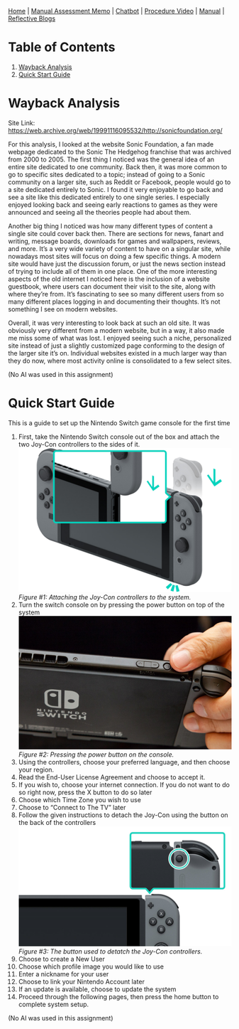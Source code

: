 [Home](index.md) | [Manual Assessment Memo](manual_assessment_memo.md) | [Chatbot](chatbot.md) | [Procedure Video](procedure_video.md) | [Manual](manual.md) | [Reflective Blogs](reflective_blogs.md) 

# Table of Contents 
1. [Wayback Analysis](#wayback-analysis)
2. [Quick Start Guide](#quick-start-guide)

# Wayback Analysis

Site Link: <https://web.archive.org/web/19991116095532/http://sonicfoundation.org/>

For this analysis, I looked at the website Sonic Foundation, a fan made webpage dedicated to the Sonic The Hedgehog franchise that was archived from 2000 to 2005.
The first thing I noticed was the general idea of an entire site dedicated to one community. Back then, it was more common to go to specific sites dedicated to a topic; instead of going to a Sonic community on a larger site, such as Reddit or Facebook, people would go to a site dedicated entirely to Sonic. I found it very enjoyable to go back and see a site like this dedicated entirely to one single series. I especially enjoyed looking back and seeing early reactions to games as they were announced and seeing all the theories people had about them.

Another big thing I noticed was how many different types of content a single site could cover back then. There are sections for news, fanart and writing, message boards, downloads for games and wallpapers, reviews, and more. It’s a very wide variety of content to have on a singular site, while nowadays most sites will focus on doing a few specific things. A modern site would have just the discussion forum, or just the news section instead of trying to include all of them in one place.
One of the more interesting aspects of the old internet I noticed here is the inclusion of a website guestbook, where users can document their visit to the site, along with where they’re from. It’s fascinating to see so many different users from so many different places logging in and documenting their thoughts. It’s not something I see on modern websites.

Overall, it was very interesting to look back at such an old site. It was obviously very different from a modern website, but in a way, it also made me miss some of what was lost. I enjoyed seeing such a niche, personalized site instead of just a slightly customized page conforming to the design of the larger site it’s on. Individual websites existed in a much larger way than they do now, where most activity online is consolidated to a few select sites.

(No AI was used in this assignment)

# Quick Start Guide

This is a guide to set up the Nintendo Switch game console for the first time

1.	First, take the Nintendo Switch console out of the box and attach the two Joy-Con controllers to the sides of it.
![Attach Joycon](/docs/assets/attachJoycon.jpg)
*Figure #1: Attaching the Joy-Con controllers to the system.*
3.	Turn the switch console on by pressing the power button on top of the system
 ![Switch Power button](/docs/assets/switchPower.jpg)
*Figure #2: Pressing the power button on the console.*
5.	Using the controllers, choose your preferred language, and then choose your region.
6.	Read the End-User License Agreement and choose to accept it.
7.	If you wish to, choose your internet connection. If you do not want to do so right now, press the X button to do so later
8.	Choose which Time Zone you wish to use
9.	Choose to “Connect to The TV” later
10.	Follow the given instructions to detach the Joy-Con using the button on the back of the controllers
![Switch Power button](/docs/assets/detatch.png)
 *Figure #3: The button used to detatch the Joy-Con controllers.*
11.	Choose to create a New User
12.	Choose which profile image you would like to use
13.	Enter a nickname for your user
14.	Choose to link your Nintendo Account later
15.	If an update is available, choose to update the system
16.	Proceed through the following pages, then press the home button to complete system setup.

(No AI was used in this assignment)
